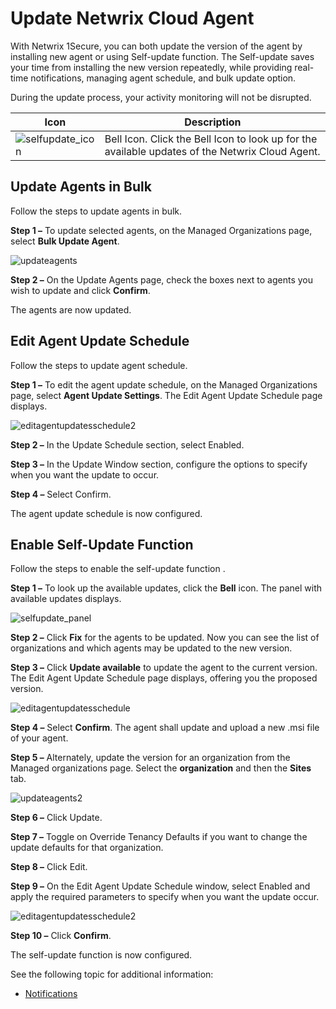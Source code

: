 # Update Netwrix Cloud Agent

With Netwrix 1Secure, you can both update the version of the agent by installing new agent or using Self-update function. The Self-update saves your time from installing the new version repeatedly, while providing real-time notifications, managing agent schedule, and bulk update option.

During the update process, your activity monitoring will not be disrupted.

| Icon | Description |
| --- | --- |
| ![selfupdate_icon](../../../static/img/product_docs/1secure/admin/selfupdate_icon.webp) | Bell Icon. Click the Bell Icon to look up for the available updates of the Netwrix Cloud Agent. |

## Update Agents in Bulk

Follow the steps to update agents in bulk.

__Step 1 –__ To update selected agents, on the Managed Organizations page, select __Bulk Update Agent__.

![updateagents](../../../static/img/product_docs/1secure/admin/updateagents.webp)

__Step 2 –__ On the Update Agents page, check the boxes next to agents you wish to update and click __Confirm__.

The agents are now updated.

## Edit Agent Update Schedule

Follow the steps to update agent schedule.

__Step 1 –__ To edit the agent update schedule, on the Managed Organizations page, select __Agent Update Settings__. The Edit Agent Update Schedule page displays.

![editagentupdatesschedule2](../../../static/img/product_docs/1secure/admin/editagentupdatesschedule2.webp)

__Step 2 –__ In the Update Schedule section, select Enabled.

__Step 3 –__ In the Update Window section, configure the options to specify when you want the update to occur.

__Step 4 –__ Select Confirm.

The agent update schedule is now configured.

## Enable Self-Update Function

Follow the steps to enable the self-update function .

__Step 1 –__ To look up the available updates, click the __Bell__ icon. The panel with available updates displays.

![selfupdate_panel](../../../static/img/product_docs/1secure/admin/selfupdate_panel.webp)

__Step 2 –__ Click __Fix__ for the agents to be updated. Now you can see the list of organizations and which agents may be updated to the new version.

__Step 3 –__ Click __Update available__ to update the agent to the current version. The Edit Agent Update Schedule page displays, offering you the proposed version.

![editagentupdatesschedule](../../../static/img/product_docs/1secure/admin/editagentupdatesschedule.webp)

__Step 4 –__ Select __Confirm__. The agent shall update and upload a new .msi file of your agent.

__Step 5 –__ Alternately, update the version for an organization from the Managed organizations page. Select the __organization__ and then the __Sites__ tab.

![updateagents2](../../../static/img/product_docs/1secure/admin/updateagents2.webp)

__Step 6 –__ Click Update.

__Step 7 –__ Toggle on Override Tenancy Defaults if you want to change the update defaults for that organization.

__Step 8 –__ Click Edit.

__Step 9 –__ On the Edit Agent Update Schedule window, select Enabled and apply the required parameters to specify when you want the update occur.

![editagentupdatesschedule2](../../../static/img/product_docs/1secure/admin/editagentupdatesschedule2.webp)

__Step 10 –__ Click __Confirm__.

The self-update function is now configured.

See the following topic for additional information:

- [Notifications ](notifications.md)
